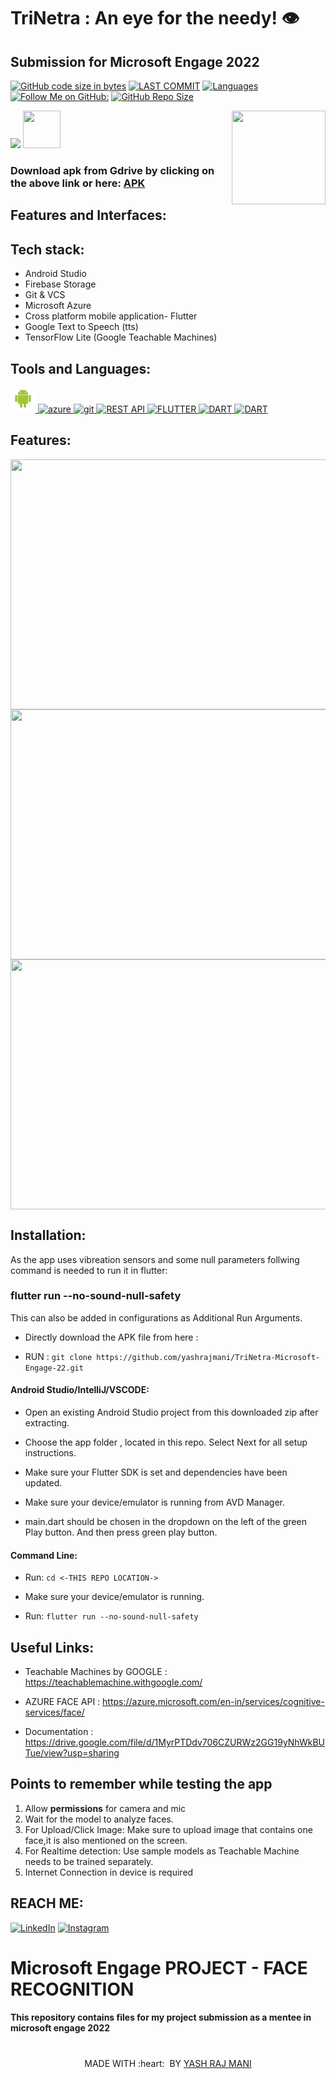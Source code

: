 # TriNetra : An eye for the needy! 👁
## Submission for Microsoft Engage 2022 

[![GitHub code size in bytes](https://img.shields.io/github/languages/code-size/yashrajmani/TriNetra-Microsoft-Engage-22?style=for-the-badge)](https://github.com/yashrajmani/)
[![LAST COMMIT](https://img.shields.io/github/last-commit/yashrajmani/TriNetra-Microsoft-Engage-22?style=for-the-badge)](https://github.com/yashrajmani/)
[![Languages](https://img.shields.io/github/languages/count/yashrajmani/TriNetra-Microsoft-Engage-22?style=for-the-badge)](https://github.com/yashrajmani/)
[![Follow Me on GitHub:](https://img.shields.io/github/followers/yashrajmani?style=for-the-badge)](https://github.com/yashrajmani/)
[![GitHub Repo Size](https://img.shields.io/github/repo-size/yashrajmani/TriNetra-Microsoft-Engage-22?style=for-the-badge)](https://github.com/yashrajmani/)

<img src="https://github.com/yashrajmani/TriNetra-Microsoft-Engage-22/blob/main/extras/logo.png" align="right" height="150" width="150"/>

<a href="https://drive.google.com/file/d/1v442ARr-YKKOjkFxzSO_cbvp5W57uFQJ/view?usp=sharing"><img src="https://playerzon.com/asset/download.png" width="200"></img></a>
<a href="https://drive.google.com/file/d/1MyrPTDdv706CZURWz2GG19yNhWkBUTue/view?usp=sharing"><img src="https://www.freeiconspng.com/thumbs/pdf-icon-png/pdf-icon-10.png"  height="60" width="60"></img></a>
 
### Download apk from Gdrive by clicking on the above link or here: [APK](https://drive.google.com/file/d/1v442ARr-YKKOjkFxzSO_cbvp5W57uFQJ/view?usp=sharing)


## Features and Interfaces:

## Tech stack:
- Android Studio
- Firebase Storage
- Git & VCS 
- Microsoft Azure
- Cross platform mobile application- Flutter
- Google Text to Speech (tts)
- TensorFlow Lite (Google Teachable Machines)

## Tools and Languages:
<p align="left"> <a href=""> <img src="https://raw.githubusercontent.com/devicons/devicon/master/icons/android/android-original-wordmark.svg" alt="android" width="40" height="40"/> </a> <a href="https://azure.microsoft.com/en-in/" target="_blank"> <img src="https://www.vectorlogo.zone/logos/microsoft_azure/microsoft_azure-icon.svg" alt="azure" width="40" height="40"/> </a> <a href="https://git-scm.com/" target="_blank"> <img src="https://www.vectorlogo.zone/logos/git-scm/git-scm-icon.svg" alt="git" width="40" height="40"/> </a><a href="" target="_blank"> <img src="https://restfulapi.net/wp-content/uploads/rest.png" alt="REST API" width="40" height="40"/> </a><a href="" target="_blank"> <img src="https://cdn.iconscout.com/icon/free/png-256/flutter-2752187-2285004.png" alt="FLUTTER" width="40" height="40"/> </a><a href="" target="_blank"> <img src="https://kreasiteknologidigital.com/wp-content/uploads/2021/02/Yr-pWI4G.jpg" alt="DART" width="40" height="40"/> </a><a href="" target="_blank"> <img src="https://img.stackshare.io/service/11085/FtFnqC38_400x400.png" alt="DART" width="40" height="40"/> </a>          
	
	

</p>


## Features:

<img src="https://github.com/yashrajmani/TriNetra-Microsoft-Engage-22/blob/main/extras/main.jpg" align="center" height="400" width="700"/>


<img src="https://github.com/yashrajmani/TriNetra-Microsoft-Engage-22/blob/main/extras/up.jpg" align="center" height="400" width="700"/>



<img src="https://github.com/yashrajmani/TriNetra-Microsoft-Engage-22/blob/main/extras/rt.jpg" align="center" height="400" width="700"/>


## Installation:
As the app uses vibreation sensors and some null parameters follwing command is needed to run it in flutter: 
### flutter run --no-sound-null-safety
This can also be added in configurations as Additional Run Arguments.

- Directly download the APK file from here : <LINK>
	
- RUN : `git clone https://github.com/yashrajmani/TriNetra-Microsoft-Engage-22.git` 
	
#### Android Studio/IntelliJ/VSCODE:

- Open an existing Android Studio project from this downloaded zip after extracting.
	
- Choose the app folder , located in this repo. Select Next for all setup instructions.
	
- Make sure your Flutter SDK is set and dependencies have been updated.
	
- Make sure your device/emulator is running from AVD Manager.
	
- main.dart should be chosen in the dropdown on the left of the green Play button. And then press green play button.
	
#### Command Line:

- Run: `cd <-THIS REPO LOCATION->` 

- Make sure your device/emulator is running.

- Run: `flutter run --no-sound-null-safety` 

	



## Useful Links:
- Teachable Machines by GOOGLE : https://teachablemachine.withgoogle.com/

- AZURE FACE API : https://azure.microsoft.com/en-in/services/cognitive-services/face/
	
- Documentation : https://drive.google.com/file/d/1MyrPTDdv706CZURWz2GG19yNhWkBUTue/view?usp=sharing

## Points to remember while testing the app
1. Allow **permissions** for camera and mic
2. Wait for the model to analyze faces.
3. For Upload/Click Image: Make sure to upload image that contains one face,it is also mentioned on the screen. 
4. For Realtime detection: Use sample models as Teachable Machine needs to be trained separately.
5. Internet Connection in device is required

## REACH ME:
[![LinkedIn](https://img.shields.io/badge/LinkedIn-connect-blue.svg?logo=linkedin&logoColor=white)](https://www.linkedin.com/in/yashrajmani/) 
[![Instagram](https://img.shields.io/badge/Instagram-follow-purple.svg?logo=instagram&logoColor=white)](https://www.instagram.com/yashrajmani/)


# Microsoft Engage PROJECT - FACE RECOGNITION
#### This repository contains files for my project submission as a mentee in microsoft engage 2022



#
<p align="center">
	MADE WITH :heart: &nbsp;BY <a href="https://github.com/yashrajmani/">YASH RAJ MANI</a>
</p>
